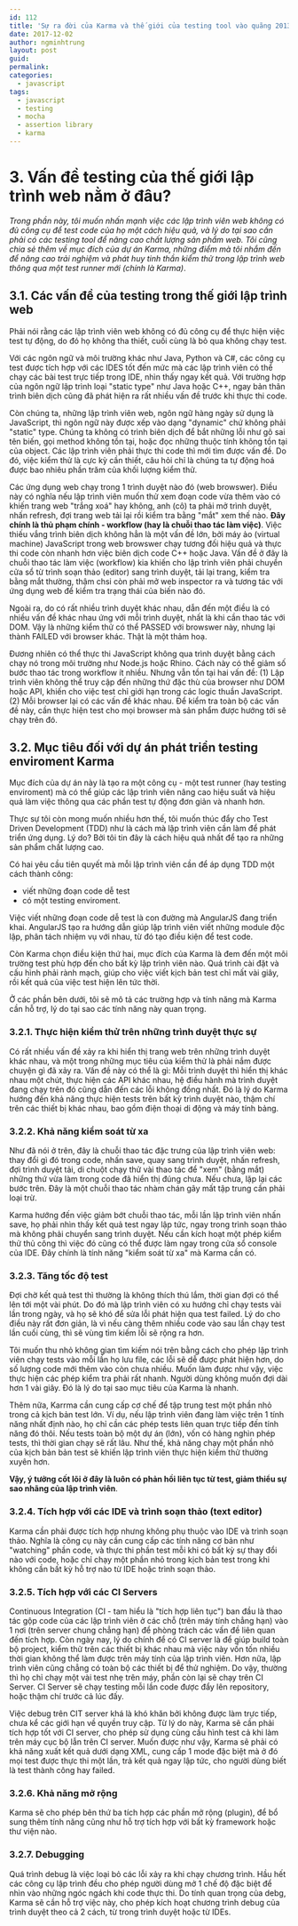 ```yaml
---
id: 112
title: 'Sự ra đời của Karma và thế giới của testing tool vào quãng 2013 (phần 3)'
date: 2017-12-02
author: ngminhtrung
layout: post
guid: 
permalink: 
categories:
  - javascript
tags:
  - javascript
  - testing
  - mocha
  - assertion library
  - karma
---
```


# 3. Vấn đề testing của thế giới lập trình web nằm ở đâu? 

_Trong phần này, tôi muốn nhấn mạnh việc các lập trình viên web không có đủ công cụ để test code của họ một cách hiệu quả, và lý do tại sao cần phải có các testing tool để nâng cao chất lượng sản phẩm web. Tôi cũng chia sẻ thêm về mục đích của dự án Karma, những điểm mà tôi nhắm đến để nâng cao trải nghiệm và phát huy tinh thần kiểm thử trong lập trình web thông qua một test runner mới (chính là Karma)_.

## 3.1. Các vấn đề của testing trong thế giới lập trình web

Phải nói rằng các lập trình viên web không có đủ công cụ để thực hiện việc test tự động, do đó họ không tha thiết, cuối cùng là bỏ qua không chạy test. 

Với các ngôn ngữ và môi trường khác như Java, Python và C#, các công cụ test được tích hợp với các IDES tốt đến mức mà các lập trình viên có thể chạy các bài test trực tiếp trong IDE, nhìn thấy ngay kết quả. Với trường hợp của ngôn ngữ lập trình loại "static type" như Java hoặc C++, ngay bản thân trình biên dịch cũng đã phát hiện ra rất nhiều vấn đề trước khi thực thi code. 

Còn chúng ta, những lập trình viên web, ngôn ngữ hàng ngày sử dụng là JavaScript, thì ngôn ngữ này được xếp vào dạng "dynamic" chứ không phải "static" type. Chúng ta không có trình biên dịch để bắt những lỗi như gõ sai tên biến, gọi method không tồn tại, hoặc đọc những thuộc tính không tồn tại của object. Các lập trình viên phải thực thi code thì mới tìm được vấn đề. Do đó, việc kiểm thử là cực kỳ cần thiết, câu hỏi chỉ là chúng ta tự động hoá được bao nhiêu phần trăm của khối lượng kiểm thử. 

Các ứng dụng web chạy trong 1 trình duyệt nào đó (web browswer). Điều này có nghĩa nếu lập trình viên muốn thử xem đoạn code vừa thêm vào có khiến trang web "trắng xoá" hay không, anh (cô) ta phải mở trình duyệt, nhấn refresh, đợi trang web tải lại rồi kiểm tra bằng "mắt" xem thế nào. **Đây chính là thủ phạm chính - workflow (hay là chuỗi thao tác làm việc)**. Việc thiếu vắng trình biên dịch không hẳn là một vấn đề lớn, bởi máy ảo (virtual machine) JavaScript trong web browswer chạy tương đối hiệu quả và thực thi code còn nhanh hơn việc biên dịch code C++ hoặc Java. Vấn đề ở đây là chuỗi thao tác làm việc (workflow) kia khiến cho lập trình viên phải chuyển cửa sổ từ trình soạn thảo (editor) sang trình duyệt, tải lại trang, kiểm tra bằng mắt thường, thậm chsi còn phải mở web inspector ra và tương tác với ứng dụng web để kiểm tra trạng thái của biến nào đó.  

Ngoài ra, do có rất nhiều trình duyệt khác nhau, dẫn đến một điều là có nhiều vấn đề khác nhau ứng với mỗi trình duyệt, nhất là khi cần thao tác với DOM. Vậy là những kiểm thử có thể PASSED với browswer này, nhưng lại thành FAILED với browser khác. Thật là một thảm hoạ. 

Đương nhiên có thể thực thi JavaScript không qua trình duyệt bằng cách chạy nó trong môi trường như Node.js hoặc Rhino. Cách này có thể giảm số bước thao tác trong workflow ít nhiều. Nhưng vẫn tồn tại hai vấn đề: (1) Lập trình viên không thể truy cập đến những thứ đặc thù của browser như DOM hoặc API, khiến cho việc test chỉ giới hạn trong các logic thuần JavaScript. (2) Mỗi browser lại có các vấn đề khác nhau. Để kiểm tra toàn bộ các vấn đề này, cần thực hiện test cho mọi browser mà sản phẩm được hướng tới sẽ chạy trên đó.  

## 3.2. Mục tiêu đối với dự án phát triển testing enviroment Karma

Mục đích của dự án này là tạo ra một công cụ - một test runner (hay testing enviroment) mà có thể giúp các lập trình viên nâng cao hiệu suất và hiệu quả làm việc thông qua các phần test tự động đơn giản và nhanh hơn. 

Thực sự tôi còn mong muốn nhiều hơn thế, tôi muốn thúc đẩy cho Test Driven Development (TDD) như là cách mà lập trình viên cần làm để phát triển ứng dụng. Lý do? Bởi tôi tin đây là cách hiệu quả nhất để tạo ra những sản phẩm chất lượng cao. 

Có hai yêu cầu tiên quyết mà mỗi lập trình viên cần để áp dụng TDD một cách thành công:
- viết những đoạn code dễ test
- có một testing enviroment. 

Việc viết những đoạn code dễ test là con đường mà AngularJS đang triển khai. AngularJS tạo ra hướng dẫn giúp lập trình viên viết những module độc lập, phân tách nhiệm vụ với nhau, từ đó tạo điều kiện để test code. 

Còn Karma chọn điều kiện thứ hai, mục đích của Karma là đem đến một môi trường test phù hợp đến cho bất kỳ lập trình viên nào. Quá trình cài đặt và cấu hình phải rành mạch, giúp cho việc viết kịch bản test chỉ mất vài giây, rồi kết quả của việc test hiện lên tức thời. 

Ở các phần bên dưới, tôi sẽ mô tả các trường hợp và tính năng mà Karma cần hỗ trợ, lý do tại sao các tính năng này quan trọng. 

### 3.2.1. Thực hiện kiểm thử trên những trình duyệt thực sự

Có rất nhiều vấn đề xảy ra khi hiển thị trang web trên những trình duyệt khác nhau, và một trong những mục tiêu của kiểm thử là phải nắm được chuyện gì đã xảy ra. Vấn đề này có thể là gì: Mỗi trình duyệt thì hiển thị khác nhau một chút, thực hiện các API khác nhau, hệ điều hành mà trình duyệt đang chạy trên đó cũng dẫn đến các lỗi không đồng nhất. Đó là lý do Karma hướng đến khả năng thực hiện tests trên bất kỳ trình duyệt nào, thậm chí trên các thiết bị khác nhau, bao gồm điện thoại di động và máy tính bảng. 

### 3.2.2. Khả năng kiểm soát từ xa

Như đã nói ở trên, đây là chuỗi thao tác đặc trưng của lập trình viên web: thay đổi gì đó trong code, nhấn save, quay sang trình duyệt, nhấn refresh, đợi trình duyệt tải, di chuột chạy thử vài thao tác để "xem" (bằng mắt) những thứ vừa làm trong code đã hiển thị đúng chưa. Nếu chưa, lặp lại các bước trên. Đây là một chuỗi thao tác nhàm chán gây mất tập trung cần phải loại trừ. 

Karma hướng đến việc giảm bớt chuỗi thao tác, mỗi lần lập trình viên nhấn save, họ phải nhìn thấy kết quả test ngay lập tức, ngay trong trình soạn thảo mà không phải chuyển sang trình duyệt. Nếu cần kích hoạt một phép kiểm thử thủ công thì việc đó cũng có thể được làm ngay trong cửa sổ console của IDE. Đây chính là tính năng "kiểm soát từ xa" mà Karma cần có.

### 3.2.3. Tăng tốc độ test

Đợi chờ kết quả test thì thường là không thích thú lắm, thời gian đợi có thể lên tới một vài phút. Do đó mà lập trình viên có xu hướng chỉ chạy tests vài lần trong ngày, và họ sẽ khó để sửa lỗi phát hiện qua test failed. Lý do cho điều này rất đơn giản, là vì nếu càng thêm nhiều code vào sau lần chạy test lần cuối cùng, thì sẽ vùng tìm kiếm lỗi sẽ rộng ra hơn. 

Tôi muốn thu nhỏ không gian tìm kiếm nói trên bằng cách cho phép lập trình viên chạy tests vào mỗi lần họ lưu file, các lỗi sẽ dễ được phát hiện hơn, do số lượng code mới thêm vào còn chưa nhiều. Muốn làm được như vậy, việc thực hiện các phép kiểm tra phải rất nhanh. Người dùng không muốn đợi dài hơn 1 vài giây. Đó là lý do tại sao mục tiêu của Karma là nhanh. 

Thêm nữa, Karrma cần cung cấp cơ chế để tập trung test một phần nhỏ trong cả kịch bản test lớn. Ví dụ, nếu lập trình viên đang làm việc trên 1 tính năng nhất định nào, họ chỉ cần các phép tests liên quan trực tiếp đến tính năng đó thôi. Nếu tests toàn bộ một dự án (lớn), vốn có hàng nghìn phép tests, thì thời gian chạy sẽ rất lâu. Như thế, khả năng chạy một phần nhỏ của kịch bản bản test sẽ khiến lập trình viên thực hiện kiểm thử thường xuyên hơn. 

**Vậy, ý tưởng cốt lõi ở đây là luôn có phản hồi liên tục từ test, giảm thiểu sự sao nhãng của lập trình viên**.

### 3.2.4. Tích hợp với các IDE và trình soạn thảo (text editor)

Karma cần phải được tích hợp nhưng không phụ thuộc vào IDE và trình soạn thảo. Nghĩa là công cụ này cần cung cấp các tính năng cơ bản như "watching" phần code, và thực thi phần test mỗi khi có bất kỳ sự thay đổi nào với code, hoặc chỉ chạy một phần nhỏ trong kịch bản test trong khi không cần bất kỳ hỗ trợ nào từ IDE hoặc trình soạn thảo. 

### 3.2.5. Tích hợp với các CI Servers

Continuous Integration (CI - tam hiểu là "tích hợp liên tục") ban đầu là thao tác gộp code của các lập trình viên ở các chỗ (trên máy tính chẳng hạn) vào 1 nơi (trên server chung chẳng hạn) để phòng trách các vấn đề liên quan đến tích hợp. Còn ngày nay, lý do chính để có CI server là để giúp build toàn bộ project, kiểm thử trên các thiết bị khác nhau mà việc này vốn tốn nhiều thời gian không thể làm được trên máy tính của lập trình viên. Hơn nữa, lập trình viên cũng chẳng có toàn bộ các thiết bị để thử nghiệm. Do vậy, thường thì họ chỉ chạy một vài test nhẹ trên máy, phần còn lại sẽ chạy trên CI Server. CI Server sẽ chạy testing mỗi lần code được đẩy lên repository, hoặc thậm chí trước cả lúc đấy. 

Việc debug trên CIT server khá là khó khăn bởi không được làm trực tiếp, chưa kể các giới hạn về quyền truy cập. Từ lý do này, Karma sẽ cần phải tích hợp tốt với CI server, cho phép sử dụng cùng cấu hình test cả khi làm trên máy cục bộ lẫn trên CI server. Muốn được như vậy, Karma sẽ phải có khả năng xuất kết quả dưới dạng XML, cung cấp 1 mode đặc biệt mà ở đó mọi test được thực thi một lần, trả kết quả ngay lập tức, cho người dùng biết là test thành công hay failed. 

### 3.2.6. Khả năng mở rộng

Karma sẽ cho phép bên thứ ba tích hợp các phần mở rộng (plugin), để bổ sung thêm tính năng cũng như hỗ trợ tích hợp với bất kỳ framework hoặc thư viện nào. 

### 3.2.7. Debugging 

Quá trình debug là việc loại bỏ các lỗi xảy ra khi chạy chương trình. Hầu hết các công cụ lập trình đều cho phép người dùng mở 1 chế độ đặc biệt để nhìn vào những ngóc ngách khi code thực thi. Do tính quan trọng của debg, Karma sẽ cần hỗ trợ việc này, cho phép kích hoạt chương trình debug của trình duyệt theo cả 2 cách, từ trong trình duyệt hoặc từ IDEs. 

